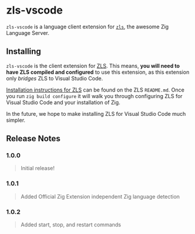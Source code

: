 # zls-vscode
`zls-vscode` is a language client extension for [`zls`](https://github.com/zigtools/zls), the awesome Zig Language Server.

## Installing

`zls-vscode` is the client extension for [ZLS](https://github.com/zigtools/zls). This means, **you will need to have ZLS compiled and configured** to use this extension, as this extension only *bridges* ZLS to Visual Studio Code.

[Installation instructions for ZLS](https://github.com/zigtools/zls#installation) can be found on the ZLS `README.md`. Once you run `zig build configure` it will walk you through configuring ZLS for Visual Studio Code and your installation of Zig.

In the future, we hope to make installing ZLS for Visual Studio Code much simpler.

## Release Notes

### 1.0.0

> Initial release!

### 1.0.1

> Added Official Zig Extension independent Zig language detection

### 1.0.2

> Added start, stop, and restart commands
